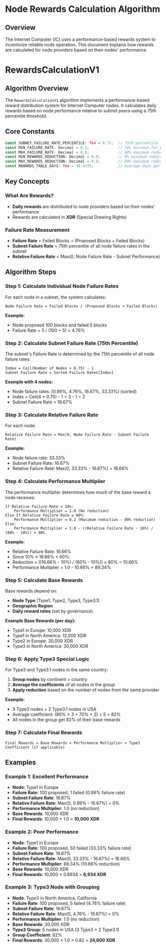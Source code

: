 # Node Rewards Calculation Algorithm

## Overview

The Internet Computer (IC) uses a performance-based rewards system to incentivize reliable node operation. This document
explains how rewards are calculated for node providers based on their nodes' performance.

# RewardsCalculationV1

## Algorithm Overview

The `RewardsCalculationV1` algorithm implements a performance-based reward distribution system for Internet Computer
nodes. It calculates daily rewards based on node performance relative to subnet peers using a 75th percentile threshold.

## Core Constants

```rust
const SUBNET_FAILURE_RATE_PERCENTILE: f64 = 0.75;  // 75th percentile
const MIN_FAILURE_RATE: Decimal = 0.1;             // 10% minimum for penalties
const MAX_FAILURE_RATE: Decimal = 0.6;             // 60% maximum reduction threshold
const MIN_REWARDS_REDUCTION: Decimal = 0.0;        // 0% minimum reduction
const MAX_REWARDS_REDUCTION: Decimal = 0.8;        // 80% maximum reduction
const REWARDS_TABLE_DAYS: f64 = 30.4375;           // Average days per month
```

## Key Concepts

### What Are Rewards?

- **Daily rewards** are distributed to node providers based on their nodes' performance
- Rewards are calculated in **XDR** (Special Drawing Rights)

### Failure Rate Measurement

- **Failure Rate** = Failed Blocks ÷ (Proposed Blocks + Failed Blocks)
- **Subnet Failure Rate** = 75th percentile of all node failure rates in the subnet
- **Relative Failure Rate** = Max(0, Node Failure Rate - Subnet Performance)

## Algorithm Steps

### Step 1: Calculate Individual Node Failure Rates

For each node in a subnet, the system calculates:

```
Node Failure Rate = Failed Blocks / (Proposed Blocks + Failed Blocks)
```

**Example:**

- Node proposed 100 blocks and failed 5 blocks
- Failure Rate = 5 / (100 + 5) = 4.76%

### Step 2: Calculate Subnet Failure Rate (75th Percentile)

The subnet's Failure Rate is determined by the 75th percentile of all node failure rates:

```
Index = Ceil(Number of Nodes × 0.75) - 1
Subnet Failure Rate = Sorted Failure Rates[Index]
```

**Example with 4 nodes:**

- Node failure rates: [0.99%, 4.76%, 16.67%, 33.33%] (sorted)
- Index = Ceil(4 × 0.75) - 1 = 3 - 1 = 2
- Subnet Failure Rate = 16.67%

### Step 3: Calculate Relative Failure Rate

For each node:

```
Relative Failure Rate = Max(0, Node Failure Rate - Subnet Failure Rate)
```

**Example:**

- Node failure rate: 33.33%
- Subnet Failure Rate: 16.67%
- Relative Failure Rate: Max(0, 33.33% - 16.67%) = 16.66%

### Step 4: Calculate Performance Multiplier

The performance multiplier determines how much of the base reward a node receives:

```
If Relative Failure Rate < 10%:
    Performance Multiplier = 1.0 (No reduction)
Else If Relative Failure Rate ≥ 60%:
    Performance Multiplier = 0.2 (Maximum reduction - 80% reduction)
Else:
    Performance Multiplier = 1.0 - ((Relative Failure Rate - 10%) / (60% - 10%)) × 80%
```

**Example:**

- Relative Failure Rate: 16.66%
- Since 10% ≤ 16.66% < 60%:
- Reduction = ((16.66% - 10%) / (60% - 10%)) × 80% = 10.66%
- Performance Multiplier = 1.0 - 10.66% = 89.34%

### Step 5: Calculate Base Rewards

Base rewards depend on:

- **Node Type** (Type1, Type2, Type3, Type3.1)
- **Geographic Region**
- **Daily reward rates** (set by governance)

**Example Base Rewards (per day):**

- Type1 in Europe: 10,000 XDR
- Type1 in North America: 12,000 XDR
- Type2 in Europe: 20,000 XDR
- Type3 in North America: 30,000 XDR

### Step 6: Apply Type3 Special Logic

For Type3 and Type3.1 nodes in the same country:

1. **Group nodes** by continent + country
2. **Average the coefficients** of all nodes in the group
3. **Apply reduction** based on the number of nodes from the same provider

**Example:**

- 3 Type3 nodes + 2 Type3.1 nodes in USA
- Average coefficient: (90% × 3 + 70% × 2) ÷ 5 = 82%
- All nodes in the group get 82% of their base rewards

### Step 7: Calculate Final Rewards

```
Final Rewards = Base Rewards × Performance Multiplier × Type3 Coefficient (if applicable)
```

## Examples

### Example 1: Excellent Performance

- **Node**: Type1 in Europe
- **Failure Rate**: 100 proposed, 1 failed (0.99% failure rate)
- **Subnet Failure Rate**: 16.67%
- **Relative Failure Rate**: Max(0, 0.99% - 16.67%) = 0%
- **Performance Multiplier**: 1.0 (no reduction)
- **Base Rewards**: 10,000 XDR
- **Final Rewards**: 10,000 × 1.0 = **10,000 XDR**

### Example 2: Poor Performance

- **Node**: Type1 in Europe
- **Failure Rate**: 100 proposed, 50 failed (33.33% failure rate)
- **Subnet Failure Rate**: 16.67%
- **Relative Failure Rate**: Max(0, 33.33% - 16.67%) = 16.66%
- **Performance Multiplier**: 89.34% (10.66% reduction)
- **Base Rewards**: 10,000 XDR
- **Final Rewards**: 10,000 × 0.8934 = **8,934 XDR**

### Example 3: Type3 Node with Grouping

- **Node**: Type3 in North America, California
- **Failure Rate**: 100 proposed, 5 failed (4.76% failure rate)
- **Subnet Failure Rate**: 16.67%
- **Relative Failure Rate**: Max(0, 4.76% - 16.67%) = 0%
- **Performance Multiplier**: 1.0 (no reduction)
- **Base Rewards**: 30,000 XDR
- **Type3 Group**: 5 nodes in USA (3 Type3 + 2 Type3.1)
- **Group Coefficient**: 82%
- **Final Rewards**: 30,000 × 1.0 × 0.82 = **24,600 XDR**
